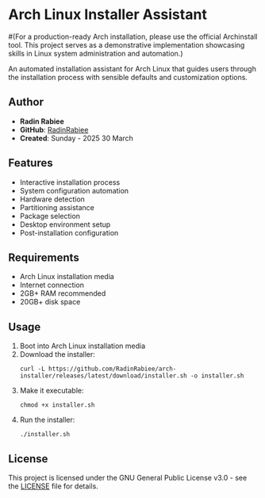 # Arch Linux Installer Assistant
#(For a production-ready Arch installation, please use the official Archinstall tool. This project serves as a demonstrative implementation showcasing skills in Linux system administration and automation.)

An automated installation assistant for Arch Linux that guides users through the installation process with sensible defaults and customization options.

## Author
- **Radin Rabiee**
- **GitHub**: [RadinRabiee](https://github.com/RadinRabiee)
- **Created**: Sunday - 2025 30 March

## Features

- Interactive installation process
- System configuration automation
- Hardware detection
- Partitioning assistance
- Package selection
- Desktop environment setup
- Post-installation configuration

## Requirements

- Arch Linux installation media
- Internet connection
- 2GB+ RAM recommended
- 20GB+ disk space

## Usage

1. Boot into Arch Linux installation media
2. Download the installer:
   ```
   curl -L https://github.com/RadinRabiee/arch-installer/releases/latest/download/installer.sh -o installer.sh
   ```
3. Make it executable:
   ```
   chmod +x installer.sh
   ```
4. Run the installer:
   ```
   ./installer.sh
   ```

## License

This project is licensed under the GNU General Public License v3.0 - see the [LICENSE](LICENSE) file for details.
